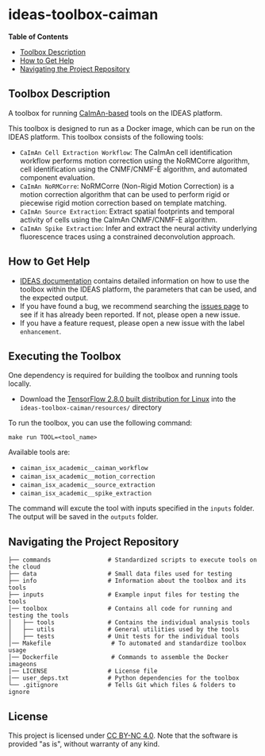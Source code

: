 # ideas-toolbox-caiman


**Table of Contents**
- [Toolbox Description](#toolbox-description)
- [How to Get Help](#how-to-get-help)
- [Navigating the Project Repository](#navigating-the-project-repository)


## Toolbox Description
A toolbox for running [CaImAn-based](https://github.com/flatironinstitute/CaImAn) tools on the IDEAS platform.

This toolbox is designed to run as a Docker image, which can be run on the IDEAS platform. This toolbox consists of the following tools:

- `CaImAn Cell Extraction Workflow`: The CaImAn cell identification workflow performs motion correction using the NoRMCorre algorithm, cell identification using the CNMF/CNMF-E algorithm, and automated component evaluation.
- `CaImAn NoRMCorre`: NoRMCorre (Non-Rigid Motion Correction) is a motion correction algorithm that can be used to perform rigid or piecewise rigid motion correction based on template matching.
- `CaImAn Source Extraction`: Extract spatial footprints and temporal activity of cells using the CaImAn CNMF/CNMF-E algorithm.
- `CaImAn Spike Extraction`: Infer and extract the neural activity underlying fluorescence traces using a constrained deconvolution approach.

## How to Get Help
- [IDEAS documentation](https://inscopix.github.io/ideas-docs/tools/caiman/caiman_isx_academic__caiman_workflow/caiman_isx_academic__caiman_workflow.html) contains detailed information on how to use the toolbox within the IDEAS platform, the parameters that can be used, and the expected output.
- If you have found a bug, we recommend searching the [issues page](https://github.com/inscopix/ideas-toolbox-caiman/issues) to see if it has already been reported. If not, please open a new issue.
- If you have a feature request, please open a new issue with the label `enhancement`.

## Executing the Toolbox

One dependency is required for building the toolbox and running tools locally.
- Download the [TensorFlow 2.8.0 built distribution for Linux](https://tf.novaal.de/barcelona/tensorflow-2.8.0-cp310-cp310-linux_x86_64.whl) into the `ideas-toolbox-caiman/resources/` directory

To run the toolbox, you can use the following command:

`make run TOOL=<tool_name>`

Available tools are:

- `caiman_isx_academic__caiman_workflow`
- `caiman_isx_academic__motion_correction`
- `caiman_isx_academic__source_extraction`
- `caiman_isx_academic__spike_extraction`

The command will excute the tool with inputs specified in the `inputs` folder. The output will be saved in the `outputs` folder.

## Navigating the Project Repository

```
├── commands                # Standardized scripts to execute tools on the cloud
├── data                    # Small data files used for testing
├── info                    # Information about the toolbox and its tools
├── inputs                  # Example input files for testing the tools
│── toolbox                 # Contains all code for running and testing the tools
│   ├── tools               # Contains the individual analysis tools
│   ├── utils               # General utilities used by the tools
│   ├── tests               # Unit tests for the individual tools
│── Makefile                 # To automated and standardize toolbox usage
│── Dockerfile               # Commands to assemble the Docker imageons
|── LICENSE                 # License file
|── user_deps.txt           # Python dependencies for the toolbox
└── .gitignore              # Tells Git which files & folders to ignore
```

## License

This project is licensed under [CC BY-NC 4.0](https://creativecommons.org/licenses/by-nc/4.0/deed.en). Note that the software is provided "as is", without warranty of any kind.

